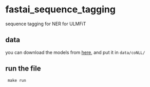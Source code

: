 # fastai_sequence_tagging
sequence tagging for NER for ULMFiT

## data
you can download the models from [here](https://www.dropbox.com/sh/tw1phbbj0mvhtwd/AADL09ugrCHozYz99knO5Nnoa?dl=0), and put it in ```data/coNLL/ ```

## run the file
``` make run```
